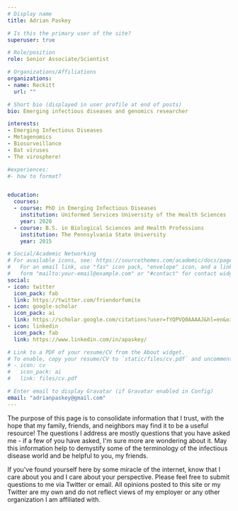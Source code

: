 ```yaml
---
# Display name
title: Adrian Paskey

# Is this the primary user of the site?
superuser: true

# Role/position
role: Senior Associate/Scientist

# Organizations/Affiliations
organizations:
- name: Reckitt
  url: ""

# Short bio (displayed in user profile at end of posts)
bio: Emerging infectious diseases and genomics researcher

interests:
- Emerging Infectious Diseases
- Metagenomics
- Biosurveillance
- Bat viruses
- The virosphere!

#experiences:
#- how to format?


education:
  courses:
  - course: PhD in Emerging Infectious Diseases
    institution: Uniformed Services University of the Health Sciences
    year: 2020
  - course: B.S. in Biological Sciences and Health Professions
    institution: The Pennsylvania State University
    year: 2015

# Social/Academic Networking
# For available icons, see: https://sourcethemes.com/academic/docs/page-builder/#icons
#   For an email link, use "fas" icon pack, "envelope" icon, and a link in the
#   form "mailto:your-email@example.com" or "#contact" for contact widget.
social:
- icon: twitter
  icon_pack: fab
  link: https://twitter.com/friendorfomite
- icon: google-scholar
  icon_pack: ai
  link: https://scholar.google.com/citations?user=fYQPVQ0AAAAJ&hl=en&oi=ao 
- icon: linkedin
  icon_pack: fab
  link: https://www.linkedin.com/in/apaskey/

# Link to a PDF of your resume/CV from the About widget.
# To enable, copy your resume/CV to `static/files/cv.pdf` and uncomment the lines below.
# - icon: cv
#   icon_pack: ai
#   link: files/cv.pdf

# Enter email to display Gravatar (if Gravatar enabled in Config)
email: "adrianpaskey@gmail.com"
---
```


The purpose of this page is to consolidate information that I trust, with the hope that my family, friends, and neighbors may find it to be a useful resource! The questions I address are mostly questions that you have asked me - if a few of you have asked, I'm sure more are wondering about it. May this information help to demystify some of the terminology of the infectious disease world and be helpful to you, my friends. 

If you've found yourself here by some miracle of the internet, know that I care about you and I care about your perspective. Please feel free to submit questions to me via Twitter or email. All opinions posted to this site or my Twitter are my own and do not reflect views of my employer or any other organization I am affiliated with.
